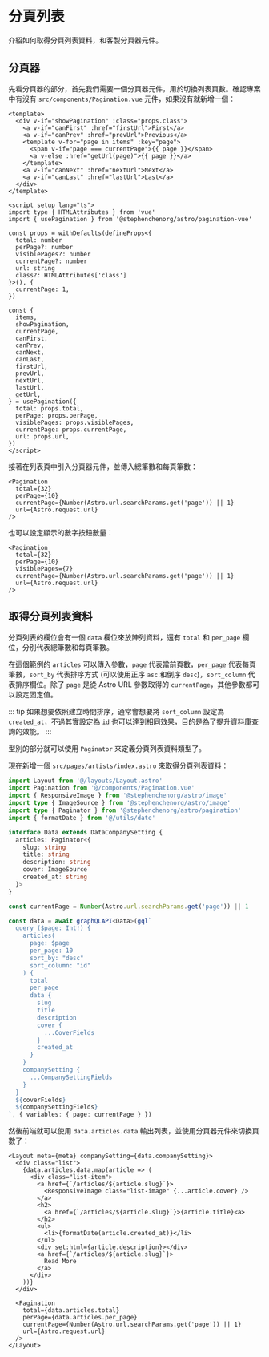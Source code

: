# 分頁列表

介紹如何取得分頁列表資料，和客製分頁器元件。

## 分頁器

先看分頁器的部分，首先我們需要一個分頁器元件，用於切換列表頁數。確認專案中有沒有 `src/components/Pagination.vue` 元件，如果沒有就新增一個：

```vue
<template>
  <div v-if="showPagination" :class="props.class">
    <a v-if="canFirst" :href="firstUrl">First</a>
    <a v-if="canPrev" :href="prevUrl">Previous</a>
    <template v-for="page in items" :key="page">
      <span v-if="page === currentPage">{{ page }}</span>
      <a v-else :href="getUrl(page)">{{ page }}</a>
    </template>
    <a v-if="canNext" :href="nextUrl">Next</a>
    <a v-if="canLast" :href="lastUrl">Last</a>
  </div>
</template>

<script setup lang="ts">
import type { HTMLAttributes } from 'vue'
import { usePagination } from '@stephenchenorg/astro/pagination-vue'

const props = withDefaults(defineProps<{
  total: number
  perPage?: number
  visiblePages?: number
  currentPage?: number
  url: string
  class?: HTMLAttributes['class']
}>(), {
  currentPage: 1,
})

const {
  items,
  showPagination,
  currentPage,
  canFirst,
  canPrev,
  canNext,
  canLast,
  firstUrl,
  prevUrl,
  nextUrl,
  lastUrl,
  getUrl,
} = usePagination({
  total: props.total,
  perPage: props.perPage,
  visiblePages: props.visiblePages,
  currentPage: props.currentPage,
  url: props.url,
})
</script>
```

接著在列表頁中引入分頁器元件，並傳入總筆數和每頁筆數：

```astro
<Pagination
  total={32}
  perPage={10}
  currentPage={Number(Astro.url.searchParams.get('page')) || 1}
  url={Astro.request.url}
/>
```

也可以設定顯示的數字按鈕數量：

```astro {4}
<Pagination
  total={32}
  perPage={10}
  visiblePages={7}
  currentPage={Number(Astro.url.searchParams.get('page')) || 1}
  url={Astro.request.url}
/>
```

## 取得分頁列表資料

分頁列表的欄位會有一個 `data` 欄位來放陣列資料，還有 `total` 和 `per_page` 欄位，分別代表總筆數和每頁筆數。

在這個範例的 `articles` 可以傳入參數，`page` 代表當前頁數，`per_page` 代表每頁筆數，`sort_by` 代表排序方式 (可以使用正序 `asc` 和倒序 `desc`)，`sort_column` 代表排序欄位。除了 `page` 是從 Astro URL 參數取得的 `currentPage`，其他參數都可以設定固定值。

::: tip
如果想要依照建立時間排序，通常會想要將 `sort_column` 設定為 `created_at`，不過其實設定為 `id` 也可以達到相同效果，目的是為了提升資料庫查詢的效能。
:::

型別的部分就可以使用 `Paginator` 來定義分頁列表資料類型了。

現在新增一個 `src/pages/artists/index.astro` 來取得分頁列表資料：

```ts
import Layout from '@/layouts/Layout.astro'
import Pagination from '@/components/Pagination.vue'
import { ResponsiveImage } from '@stephenchenorg/astro/image'
import type { ImageSource } from '@stephenchenorg/astro/image'
import type { Paginator } from '@stephenchenorg/astro/pagination'
import { formatDate } from '@/utils/date'

interface Data extends DataCompanySetting {
  articles: Paginator<{
    slug: string
    title: string
    description: string
    cover: ImageSource
    created_at: string
  }>
}

const currentPage = Number(Astro.url.searchParams.get('page')) || 1

const data = await graphQLAPI<Data>(gql`
  query ($page: Int!) {
    articles(
      page: $page
      per_page: 10
      sort_by: "desc"
      sort_column: "id"
    ) {
      total
      per_page
      data {
        slug
        title
        description
        cover {
          ...CoverFields
        }
        created_at
      }
    }
    companySetting {
      ...CompanySettingFields
    }
  }
  ${coverFields}
  ${companySettingFields}
`, { variables: { page: currentPage } })
```

然後前端就可以使用 `data.articles.data` 輸出列表，並使用分頁器元件來切換頁數了：

```astro
<Layout meta={meta} companySetting={data.companySetting}>
  <div class="list">
    {data.articles.data.map(article => (
      <div class="list-item">
        <a href={`/articles/${article.slug}`}>
          <ResponsiveImage class="list-image" {...article.cover} />
        </a>
        <h2>
          <a href={`/articles/${article.slug}`}>{article.title}<a>
        </h2>
        <ul>
          <li>{formatDate(article.created_at)}</li>
        </ul>
        <div set:html={article.description}></div>
        <a href={`/articles/${article.slug}`}>
          Read More
        </a>
      </div>
    ))}
  </div>

  <Pagination
    total={data.articles.total}
    perPage={data.articles.per_page}
    currentPage={Number(Astro.url.searchParams.get('page')) || 1}
    url={Astro.request.url}
  />
</Layout>
```
